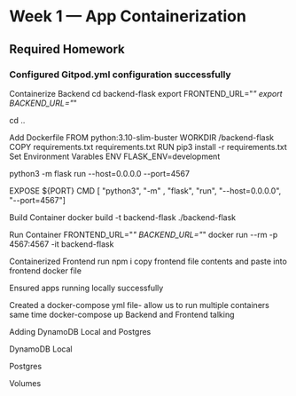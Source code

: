 # Week 1 — App Containerization

## Required Homework

### Configured Gitpod.yml configuration successfully 

Containerize Backend
  cd backend-flask
export FRONTEND_URL="*"
export BACKEND_URL="*"

cd ..

Add Dockerfile
      FROM python:3.10-slim-buster
      WORKDIR /backend-flask
      COPY requirements.txt requirements.txt
       RUN pip3 install -r requirements.txt
Set Environment Varables
        ENV FLASK_ENV=development

python3 -m flask run --host=0.0.0.0 --port=4567

EXPOSE ${PORT}
CMD [ "python3", "-m" , "flask", "run", "--host=0.0.0.0", "--port=4567"]

Build Container
      docker build -t  backend-flask ./backend-flask

Run Container
   FRONTEND_URL="*" BACKEND_URL="*" docker run --rm -p 4567:4567 -it backend-flask   
 
 
 Containerized Frontend
run npm i
copy frontend file contents and paste into frontend docker file
 
 Ensured apps running locally successfully
 
 
 Created a docker-compose yml file- allow us to run multiple containers same time
 docker-compose up
 Backend and Frontend talking
 
 
 
 Adding DynamoDB Local and Postgres
 
 DynamoDB Local
 ![]()
 
 Postgres
 ![]()
 
 Volumes
